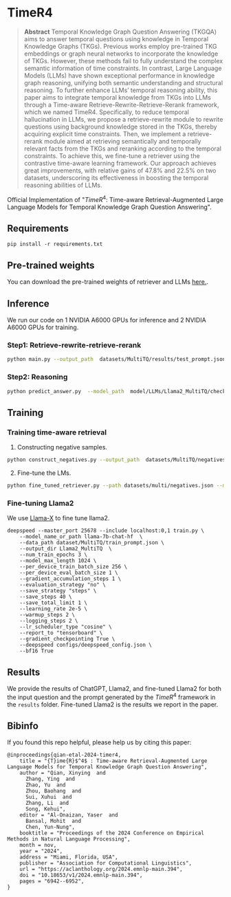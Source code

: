 # TimeR4
> **Abstract**
> Temporal Knowledge Graph Question Answering (TKGQA) aims to answer temporal questions using knowledge in Temporal Knowledge Graphs (TKGs). Previous works employ pre-trained TKG embeddings or graph neural networks to incorporate the knowledge of TKGs. However, these methods fail to fully understand the complex semantic information of time constraints.
> In contrast, Large Language Models (LLMs) have shown exceptional performance in knowledge graph reasoning, unifying both semantic understanding and structural reasoning. To further enhance LLMs’ temporal reasoning ability, this paper aims to integrate temporal knowledge from TKGs into LLMs through a Time-aware Retrieve-Rewrite-Retrieve-Rerank framework, which we named TimeR4.
> Specifically, to reduce temporal hallucination in LLMs, we propose a retrieve-rewrite module to rewrite questions using background knowledge stored in the TKGs, thereby acquiring explicit time constraints. Then, we implement a retrieve-rerank module aimed at retrieving semantically and temporally relevant facts from the TKGs and reranking according to the temporal constraints.
> To achieve this, we fine-tune a retriever using the contrastive time-aware learning framework.
> Our approach achieves great improvements, with relative gains of 47.8\% and 22.5\% on two datasets, underscoring its effectiveness in boosting the temporal reasoning abilities of LLMs.

Official Implementation of "$TimeR^4$: Time-aware Retrieval-Augmented Large Language Models for Temporal Knowledge Graph Question Answering".

## Requirements

```
pip install -r requirements.txt
```

## Pre-trained weights

You can download the pre-trained weights of retriever and LLMs [here.](https://pan.baidu.com/s/1VlOAOVsJAwes2azXEvq4yA?pwd=1234 ).

## Inference

We run our code on 1 NVIDIA A6000 GPUs for inference and 2 NVIDIA A6000 GPUs for training.

### Step1: Retrieve-rewrite-retrieve-rerank

```bash
python main.py --output_path  datasets/MultiTQ/results/test_prompt.json --question_path datasets/MultiTQ/questions/test.json --retrieve_name models/multi_model --triplet_path datasets/MultiTQ/kg/full.txt
```

### Step2: Reasoning

```bash
python predict_answer.py  --model_path  model/LLMs/Llama2_MultiTQ/checkpoint-1800  -d datasets/MultiTQ/prompt/test_prompt.json --debug --predict_path datasets/MultiTQ/result
```


## Training

### Training time-aware retrieval


1. Constructing negative samples.

```bash
python construct_negatives.py --output_path  datasets/MultiTQ/negatives.json  --question_path datasets/MultiTQ/questions/train.json --datasets multi --entity2id_path datasets/MultiTQ/kg/entity2id.json --time2id_path datasets/MultiTQ/kg/ts2id.json --triplet_path datasets/MultiTQ/kg/full.txt --relation2id_path datasets/MultiTQ/kg/relation2id.json
```

2. Fine-tune the LMs.

```bash
python fine_tuned_retriever.py --path datasets/multi/negatives.json --model_name time_aware_model_tp
```


### Fine-tuning Llama2

We use [Llama-X](https://github.com/AetherCortex/Llama-X) to fine tune llama2.

```
deepspeed --master_port 25678 --include localhost:0,1 train.py \
    --model_name_or_path llama-7b-chat-hf  \
    --data_path dataset/MultiTQ/train_prompt.json \
    --output_dir Llama2_MultiTQ  \
    --num_train_epochs 3 \
    --model_max_length 1024 \
    --per_device_train_batch_size 256 \
    --per_device_eval_batch_size 1 \
    --gradient_accumulation_steps 1 \
    --evaluation_strategy "no" \
    --save_strategy "steps" \
    --save_steps 40 \
    --save_total_limit 1 \
    --learning_rate 2e-5 \
    --warmup_steps 2 \
    --logging_steps 2 \
    --lr_scheduler_type "cosine" \
    --report_to "tensorboard" \
    --gradient_checkpointing True \
    --deepspeed configs/deepspeed_config.json \
    --bf16 True 
```

## Results

We provide the results of ChatGPT, Llama2, and fine-tuned Llama2 for both the input question and the prompt generated by the  $TimeR^4$ framework in the `results` folder. Fine-tuned Llama2 is the results we report in the paper.

## Bibinfo

If you found this repo helpful, please help us by citing this paper:

```
@inproceedings{qian-etal-2024-timer4,
    title = "{T}ime{R}$^4$ : Time-aware Retrieval-Augmented Large Language Models for Temporal Knowledge Graph Question Answering",
    author = "Qian, Xinying  and
      Zhang, Ying  and
      Zhao, Yu  and
      Zhou, Baohang  and
      Sui, Xuhui  and
      Zhang, Li  and
      Song, Kehui",
    editor = "Al-Onaizan, Yaser  and
      Bansal, Mohit  and
      Chen, Yun-Nung",
    booktitle = "Proceedings of the 2024 Conference on Empirical Methods in Natural Language Processing",
    month = nov,
    year = "2024",
    address = "Miami, Florida, USA",
    publisher = "Association for Computational Linguistics",
    url = "https://aclanthology.org/2024.emnlp-main.394",
    doi = "10.18653/v1/2024.emnlp-main.394",
    pages = "6942--6952",
}
```
